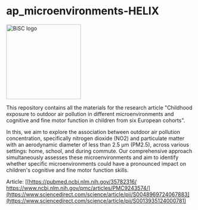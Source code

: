 # ap_microenvironments-HELIX

<img src="BISC.png" alt="BiSC logo" width="200"/>  

This repository contains all the materials for the research article "Childhood exposure to outdoor air pollution in different microenvironments and cognitive and fine motor function in children from six European cohorts".

In this, we aim to explore the association between outdoor air pollution concentration, specifically nitrogen dioxide (NO2) and particulate matter with an aerodynamic diameter of less than 2.5 μm (PM2.5), across various settings: home, school, and during commute. Our comprehensive approach simultaneously assesses these microenvironments and aim to identify whether specific microenvironments could have a pronounced impact on children's cognitive and fine motor function skills.

Article: [[https://pubmed.ncbi.nlm.nih.gov/35782316/ https://www.ncbi.nlm.nih.gov/pmc/articles/PMC9243574/](https://www.sciencedirect.com/science/article/pii/S0048969724067883](https://www.sciencedirect.com/science/article/pii/S0013935124000781)
